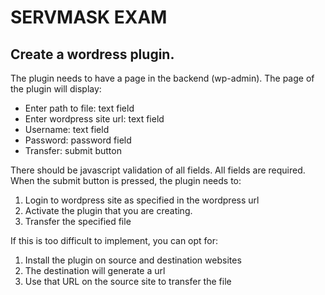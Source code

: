 # SERVMASK EXAM

## Create a wordress plugin.
The plugin needs to have a page in the backend (wp-admin). The page of the plugin will display:
* Enter path to file: text field
* Enter wordpress site url: text field
* Username: text field
* Password: password field
* Transfer: submit button

There should be javascript validation of all fields. All fields are required.
When the submit button is pressed, the plugin needs to:
1. Login to wordpress site as specified in the wordpress url
2. Activate the plugin that you are creating.
3. Transfer the specified file

If this is too difficult to implement, you can opt for:
1. Install the plugin on source and destination websites
2. The destination will generate a url
3. Use that URL on the source site to transfer the file
